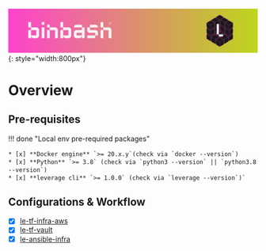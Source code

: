 ![binbash-logo](../assets/images/logos/binbash-leverage-header.png "Binbash"){: style="width:800px"}

# Overview
## Pre-requisites

!!! done "Local env pre-required packages"

    * [x] **Docker engine** `>= 20.x.y`(check via `docker --version`)
    * [x] **Python** `>= 3.8` (check via `python3 --version` || `python3.8 --version`)
    * [x] **leverage cli** `>= 1.0.0` (check via `leverage --version`)`

## Configurations & Workflow
- [x] [le-tf-infra-aws](ref-architecture-aws/dir-structure.md)
- [x] [le-tf-vault](ref-architecture-vault/dir-structure.md)
- [x] [le-ansible-infra](ref-architecture-ansible/configs.md)